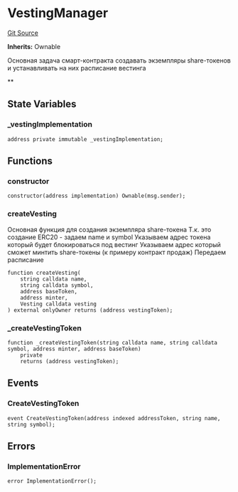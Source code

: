 # VestingManager
[Git Source](https://github.com/BJustCoin/BJustCoin/blob/a2ea42a40685967d519dc58bec22747464dbc3c6/src/VestingManager.sol)

**Inherits:**
Ownable

Основная задача смарт-контракта создавать экземпляры share-токенов
и устанавливать на них расписание вестинга

**


## State Variables
### _vestingImplementation

```solidity
address private immutable _vestingImplementation;
```


## Functions
### constructor


```solidity
constructor(address implementation) Ownable(msg.sender);
```

### createVesting

Основная функция для создания экземпляра share-токена
Т.к. это создание ERC20 - задаем name и symbol
Указываем адрес токена который будет блокироваться под вестинг
Указываем адрес который сможет минтить share-токены (к примеру контракт продаж)
Передаем расписание


```solidity
function createVesting(
    string calldata name,
    string calldata symbol,
    address baseToken,
    address minter,
    Vesting calldata vesting
) external onlyOwner returns (address vestingToken);
```

### _createVestingToken


```solidity
function _createVestingToken(string calldata name, string calldata symbol, address minter, address baseToken)
    private
    returns (address vestingToken);
```

## Events
### CreateVestingToken

```solidity
event CreateVestingToken(address indexed addressToken, string name, string symbol);
```

## Errors
### ImplementationError

```solidity
error ImplementationError();
```

